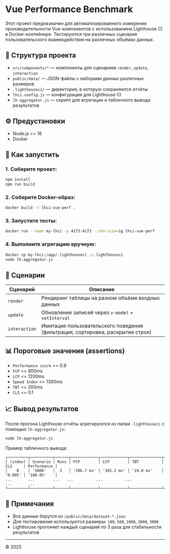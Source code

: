 # Vue Performance Benchmark

Этот проект предназначен для автоматизированного измерения производительности Vue-компонентов с использованием Lighthouse CI в Docker-контейнере. Тестируются три различных сценария пользовательского взаимодействия на различных объёмах данных.

## 📁 Структура проекта

* `src/components/*` — компоненты для сценариев `render`, `update`, `interaction`
* `public/data/` — JSON-файлы с наборами данных различных размеров
* `.lighthouseci/` — директория, в которую сохраняются отчёты
* `lhci.config.js` — конфигурация для Lighthouse CI
* `lh-aggregator.js` — скрипт для агрегации и табличного вывода результатов

## ⚙️ Предустановки

* Node.js >= 18
* Docker

## 🚀 Как запустить

### 1. Соберите проект:

```bash
npm install
npm run build
```

### 2. Соберите Docker-образ:

```bash
docker build -t lhci-vue-perf .
```

### 3. Запустите тесты:

```bash
docker run --name my-lhci -p 4173:4173 --shm-size=1g lhci-vue-perf
```

### 4. Выполните агрегацию вручную:

```bash
docker cp my-lhci:/app/.lighthouseci .\.lighthouseci
node lh-aggregator.js
```

## 🧪 Сценарии

| Сценарий      | Описание                                                                       |
| ------------- | ------------------------------------------------------------------------------ |
| `render`      | Рендеринг таблицы на разном объёме входных данных                              |
| `update`      | Обновление записей через `v-model` + `setInterval`                             |
| `interaction` | Имитация пользовательского поведения (фильтрация, сортировка, раскрытие строк) |

## 📊 Пороговые значения (assertions)

* `Performance score` >= 0.9
* `FCP` <= 900ms
* `LCP` <= 1200ms
* `Speed Index` <= 1300ms
* `TBT` <= 200ms
* `CLS` <= 0.1

## 📈 Вывод результатов

После прогона Lighthouse отчёты агрегируются из папки `.lighthouseci` с помощью `lh-aggregator.js`:

```bash
node lh-aggregator.js
```

Пример табличного вывода:

```
┌─────────┬──────────┬──────┬────────────┬────────────┬──────────────┬─────────┬─────────────┐
│ (index) │ Scenario │ Runs │ FCP        │ LCP        │ TBT          │ CLS     │ Performance │
│    0    │ '1000'   │  3   │ '296.7 ms' │ '365.2 ms' │ '19.8 ms'    │ '0.005' │ '100.0%'    │
...       ...        ...   ...          ...          ...            ...       ...           
└─────────┴──────────┴──────┴────────────┴────────────┴──────────────┴─────────┴─────────────┘
```

## 📌 Примечания

* Все данные берутся из `/public/data/dataset-*.json`
* Для тестирования используются размеры: `100`, `500`, `1000`, `2000`, `3000`
* Lighthouse прогоняет каждый сценарий по 3 раза для стабильности результатов

---

© 2025
